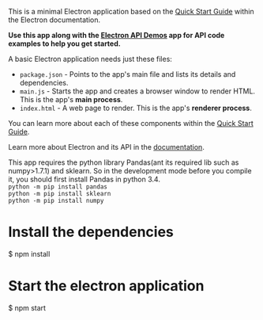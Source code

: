 

This is a minimal Electron application based on the [Quick Start Guide](http://electron.atom.io/docs/latest/tutorial/quick-start) within the Electron documentation.

**Use this app along with the [Electron API Demos](http://electron.atom.io/#get-started) app for API code examples to help you get started.**

A basic Electron application needs just these files:

- `package.json` - Points to the app's main file and lists its details and dependencies.
- `main.js` - Starts the app and creates a browser window to render HTML. This is the app's **main process**.
- `index.html` - A web page to render. This is the app's **renderer process**.

You can learn more about each of these components within the [Quick Start Guide](http://electron.atom.io/docs/latest/tutorial/quick-start).

Learn more about Electron and its API in the [documentation](http://electron.atom.io/docs/latest).

This app requires the python library Pandas(ant its required lib such as numpy>1.7.1) and sklearn. So in the development mode before you compile it, you should first install Pandas in python 3.4. <br/>
`python -m pip install pandas`<br/>
`python -m pip install sklearn`<br/>
`python -m pip install numpy`

# Install the dependencies
$ npm install

# Start the electron application
$ npm start


